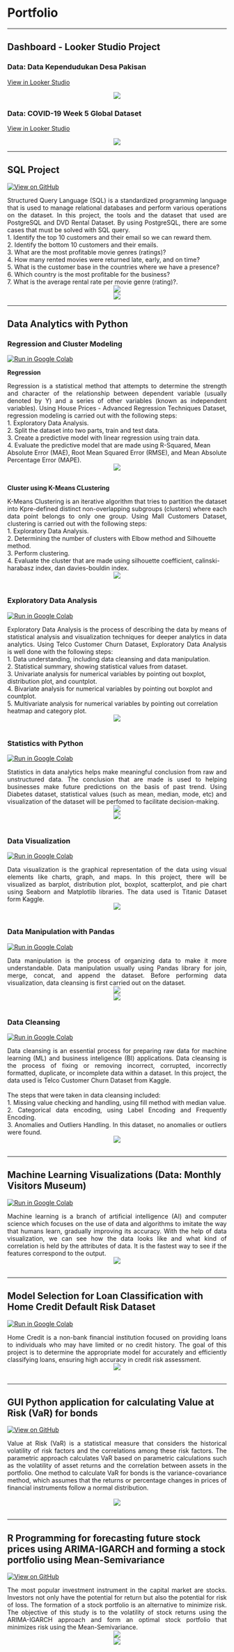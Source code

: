 # Portfolio
---
## Dashboard - Looker Studio Project
### Data: Data Kependudukan Desa Pakisan

[View in Looker Studio](https://lookerstudio.google.com/reporting/3ceeb544-e9bc-4cbd-992a-d4845337dbd3)

<center><img src="images/pakisan.jpg"/></center>

### Data: COVID-19 Week 5 Global Dataset

[View in Looker Studio](https://lookerstudio.google.com/reporting/4ff8e5bd-cf9c-4a5c-8073-5335a290a777)

<center><img src="images/covid.jpg"/></center>

---

## SQL Project

[![View on GitHub](https://img.shields.io/badge/GitHub-View_on_GitHub-blue?logo=GitHub)](https://github.com/himmafh/himmafh.github.io/blob/master/projects/handson.sql)

<div style="text-align: justify">Structured Query Language (SQL) is a standardized programming language that is used to manage relational databases and perform various operations on the dataset. In this project, the tools and the dataset that used are PostgreSQL and DVD Rental Dataset. By using PostgreSQL, there are some cases that must be solved with SQL query.</div>
1. Identify the top 10 customers and their email so we can reward them.<br>
2. Identify the bottom 10 customers and their emails.<br>
3. What are the most profitable movie genres (ratings)?<br>
4. How many rented movies were returned late, early, and on time?<br>
5. What is the customer base in the countries where we have a presence?<br>
6. Which country is the most profitable for the business?<br>
7. What is the average rental rate per movie genre (rating)?.<br>

<center><img src="images/postgresql.png"/></center>
<center><img src="images/postgresql2.png"/></center>

---

## Data Analytics with Python 

### Regression and Cluster Modeling
[![Run in Google Colab](https://img.shields.io/badge/Colab-Run_in_Google_Colab-blue?logo=Google&logoColor=FDBA18)](https://colab.research.google.com/drive/1_Ap7mEC85gahSHvCYB5TN2hrRYXM293c?usp=sharing)

**Regression**<br>
<div style="text-align: justify">Regression is a statistical method that attempts to determine the strength and character of the relationship between dependent variable (usually denoted by Y) and a series of other variables (known as independent variables). Using House Prices - Advanced Regression Techniques Dataset, regression modeling is carried out with the following steps:</div>
1. Exploratory Data Analysis.<br>
2. Split the dataset into two parts, train and test data.<br>
3. Create a predictive model with linear regression using train data.<br>
4. Evaluate the predictive model that are made using R-Squared, Mean Absolute Error (MAE), Root Mean Squared Error (RMSE), and Mean Absolute Percentage Error (MAPE).</div>

<center><img src="images/reg.png"/></center>
<br>

**Cluster using K-Means CLustering**<br>
<div style="text-align: justify">K-Means Clustering is an iterative algorithm that tries to partition the dataset into Kpre-defined distinct non-overlapping subgroups (clusters) where each data point belongs to only one group. Using Mall Customers Dataset, clustering is carried out with the following steps:</div>
1. Exploratory Data Analysis.<br>
2. Determining the number of clusters with Elbow method and Silhouette method.<br>
3. Perform clustering.<br>
4. Evaluate the cluster that are made using silhouette coefficient, calinski-harabasz index, dan davies-bouldin index.</div>

<center><img src="images/clust.png"/></center>
<br>
  
### Exploratory Data Analysis
[![Run in Google Colab](https://img.shields.io/badge/Colab-Run_in_Google_Colab-blue?logo=Google&logoColor=FDBA18)](https://colab.research.google.com/drive/1RngW7Uxgglqp60wcejG_omgVOJgjKlwN?usp=sharing)

<div style="text-align: justify">Exploratory Data Analysis is the process of describing the data by means of statistical analysis and visualization techniques for deeper analytics in data analytics. Using Telco Customer Churn Dataset, Exploratory Data Analysis is well done with the following steps:</div>
1. Data understanding, including data cleansing and data manipulation.<br>
2. Statistical summary, showing statistical values from dataset.<br>
3. Univariate analysis for numerical variables by pointing out boxplot, distribution plot, and countplot.<br>
4. Bivariate analysis for numerical variables by pointing out boxplot and countplot.<br>
5. Multivariate analysis for numerical variables by pointing out correlation heatmap and category plot.</div>

<center><img src="images/eda.png"/></center>
<br>

### Statistics with Python
[![Run in Google Colab](https://img.shields.io/badge/Colab-Run_in_Google_Colab-blue?logo=Google&logoColor=FDBA18)](https://colab.research.google.com/drive/1nhttps:/colab.research.google.com/drive/1n7UjVWjxw7b1T_N9SpfNlh8QjhIErpEg?usp=sharing7UjVWjxw7b1T_N9SpfNlh8QjhIErpEg?usp=sharing)

<div style="text-align: justify">Statistics in data analytics helps make meaningful conclusion from raw and unstructured data. The conclusion that are made is used to helping businesses make future predictions on the basis of past trend. Using Diabetes dataset, statistical values (such as mean, median, mode, etc) and visualization of the dataset will be perfomed to facilitate decision-making.</div>

<center><img src="images/stat.png"/></center>
<center><img src="images/stat2.png"/></center>
<br>

### Data Visualization
[![Run in Google Colab](https://img.shields.io/badge/Colab-Run_in_Google_Colab-blue?logo=Google&logoColor=FDBA18)](https://colab.research.google.com/drive/1Os0KYkOvLmxMH8Yf-ZWmD65vLsPudsMe?usp=sharing)

<div style="text-align: justify">Data visualization is the graphical representation of the data using visual elements like charts, graph, and maps. In this project, there will be visualized as barplot, distribution plot, boxplot, scatterplot, and pie chart using Seaborn and Matplotlib libraries. The data used is Titanic Dataset form Kaggle.</div>

<center><img src="images/vis.png"/></center>
<br>

### Data Manipulation with Pandas 
[![Run in Google Colab](https://img.shields.io/badge/Colab-Run_in_Google_Colab-blue?logo=Google&logoColor=FDBA18)](https://colab.research.google.com/drive/1-lluAadg3aqU-V5h9pTuNIT1LXHkxIaM?usp=sharing)

<div style="text-align: justify">Data manipulation is the process of organizing data to make it more understandable. Data manipulation usually using Pandas library for join, merge, concat, and append the dataset. Before performing data visualization, data cleansing is first carried out on the dataset.</div>

<center><img src="images/manip.png"/></center>
<center><img src="images/manip2.png"/></center>
<br>

### Data Cleansing
[![Run in Google Colab](https://img.shields.io/badge/Colab-Run_in_Google_Colab-blue?logo=Google&logoColor=FDBA18)](https://colab.research.google.com/drive/1ZvPLX4Ix3K4uT5skQo7OImXc37BBsyXJ?usp=sharing)

<div style="text-align: justify">Data cleansing is an essential process for preparing raw data for machine learning (ML) and business inteligence (BI) applications. Data cleansing is the process of fixing or removing incorrect, corrupted, incorrectly formatted, duplicate, or incomplete data within a dataset. In this project, the data used is Telco Customer Churn Dataset from Kaggle.</div>

<div style="text-align: justify"><br>
The steps that were taken in data cleansing included: <br>
1. Missing value checking and handling, using fill method with median value.<br>
2. Categorical data encoding, using Label Encoding and Frequently Encoding.<br>
3. Anomalies and Outliers Handling. In this dataset, no anomalies or outliers were found.</div>

<center><img src="images/cleansing.png"/></center>
<br>

---
## Machine Learning Visualizations (Data: Monthly Visitors Museum)
[![Run in Google Colab](https://img.shields.io/badge/Colab-Run_in_Google_Colab-blue?logo=Google&logoColor=FDBA18)](https://colab.research.google.com/drive/1blfZST840LWSWchQj-R0OesyELE3XfgY?usp=sharing)

<div style="text-align: justify">Machine learning is a branch of artificial intelligence (AI) and computer science which focuses on the use of data and algorithms to imitate the way that humans learn, gradually improving its accuracy. With the help of data visualization, we can see how the data looks like and what kind of correlation is held by the attributes of data. It is the fastest way to see if the features correspond to the output. </div>

<center><img src="images/ml.png"/></center>
<br>

---
## Model Selection for Loan Classification with Home Credit Default Risk Dataset
[![Run in Google Colab](https://img.shields.io/badge/Colab-Run_in_Google_Colab-blue?logo=Google&logoColor=FDBA18)](https://colab.research.google.com/drive/1xQTibIinWJTk9M0gZqxKiTSzEK22-eyO?usp=sharing)

<div style="text-align: justify"> Home Credit is a non-bank financial institution focused on providing loans to individuals who may have limited or no credit history. The goal of this project is to determine the appropriate model for accurately and efficiently classifying loans, ensuring high accuracy in credit risk assessment. </div>

<center><img src="images/classification.png"/></center>
<br>

---
##  GUI Python application for calculating Value at Risk (VaR) for bonds

[![View on GitHub](https://img.shields.io/badge/GitHub-View_on_GitHub-blue?logo=GitHub)](https://github.com/himmafh/himmafh.github.io/blob/master/projects/varobligasi.py)

<div style="text-align: justify"> Value at Risk (VaR) is a statistical measure that considers the historical volatility of risk factors and the correlations among these risk factors. The parametric approach calculates VaR based on parametric calculations such as the volatility of asset returns and the correlation between assets in the portfolio. One method to calculate VaR for bonds is the variance-covariance method, which assumes that the returns or percentage changes in prices of financial instruments follow a normal distribution.</div>

<br>
<center><img src="gui.png"/></center>
<br>

---
##  R Programming for forecasting future stock prices using ARIMA-IGARCH and forming a stock portfolio using Mean-Semivariance 

[![View on GitHub](https://img.shields.io/badge/GitHub-View_on_GitHub-blue?logo=GitHub)](https://github.com/himmafh/himmafh.github.io/blob/master/projects/syntax.R)

<div style="text-align: justify"> The most popular investment instrument in the capital market are stocks. Investors not only have the potential for return but also the potential for risk of loss. The formation of a stock portfolio is an alternative to minimize risk. The objective of this study is to the volatility of stock returns using the ARIMA-IGARCH approach and form an optimal stock portfolio that minimizes risk using the Mean-Semivariance. 

<br>
<center><img src="forecast.png"/></center>
<center><img src="bobot.png"/></center>
<br>
